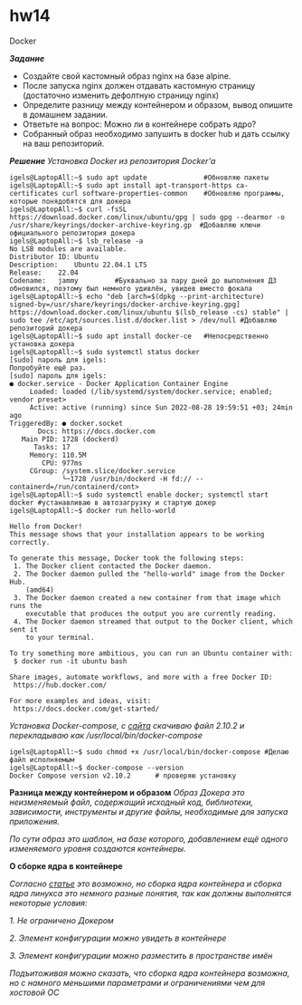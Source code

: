 # hw14
Docker

***Задание***

* Создайте свой кастомный образ nginx на базе alpine. 
* После запуска nginx должен отдавать кастомную страницу (достаточно изменить дефолтную страницу nginx)
* Определите разницу между контейнером и образом, вывод опишите в домашнем задании.
* Ответьте на вопрос: Можно ли в контейнере собрать ядро?
* Собранный образ необходимо запушить в docker hub и дать ссылку на ваш репозиторий.

***Решение***
*Установка Docker из репозитория Docker'a*
```
igels@LaptopAll:~$ sudo apt update              #Обновляю пакеты
igels@LaptopAll:~$ sudo apt install apt-transport-https ca-certificates curl software-properties-common    #Обновляю программы, которые понядобятся для докера
igels@LaptopAll:~$ curl -fsSL https://download.docker.com/linux/ubuntu/gpg | sudo gpg --dearmor -o /usr/share/keyrings/docker-archive-keyring.gp  #Добавляю ключи официального репозитория докера
igels@LaptopAll:~$ lsb_release -a
No LSB modules are available.
Distributor ID:	Ubuntu
Description:	Ubuntu 22.04.1 LTS
Release:	22.04
Codename:	jammy         #Буквально за пару дней до выполнения ДЗ обновился, поэтому был немного удивлён, увидев вместо фокала 
igels@LaptopAll:~$ echo "deb [arch=$(dpkg --print-architecture) signed-by=/usr/share/keyrings/docker-archive-keyring.gpg] https://download.docker.com/linux/ubuntu $(lsb_release -cs) stable" | sudo tee /etc/apt/sources.list.d/docker.list > /dev/null #Добавляю репозиторий докера
igels@LaptopAll:~$ sudo apt install docker-ce   #Непосредственно установка докера
igels@LaptopAll:~$ sudo systemctl status docker
[sudo] пароль для igels: 
Попробуйте ещё раз.
[sudo] пароль для igels: 
● docker.service - Docker Application Container Engine
     Loaded: loaded (/lib/systemd/system/docker.service; enabled; vendor preset>
     Active: active (running) since Sun 2022-08-28 19:59:51 +03; 24min ago
TriggeredBy: ● docker.socket
       Docs: https://docs.docker.com
   Main PID: 1728 (dockerd)
      Tasks: 17
     Memory: 110.5M
        CPU: 977ms
     CGroup: /system.slice/docker.service
             └─1728 /usr/bin/dockerd -H fd:// --containerd=/run/containerd/cont>
igels@LaptopAll:~$ sudo systemctl enable docker; systemctl start docker #устанавливаю в автозагрузку и стартую докер
igels@LaptopAll:~$ docker run hello-world

Hello from Docker!
This message shows that your installation appears to be working correctly.

To generate this message, Docker took the following steps:
 1. The Docker client contacted the Docker daemon.
 2. The Docker daemon pulled the "hello-world" image from the Docker Hub.
    (amd64)
 3. The Docker daemon created a new container from that image which runs the
    executable that produces the output you are currently reading.
 4. The Docker daemon streamed that output to the Docker client, which sent it
    to your terminal.

To try something more ambitious, you can run an Ubuntu container with:
 $ docker run -it ubuntu bash

Share images, automate workflows, and more with a free Docker ID:
 https://hub.docker.com/

For more examples and ideas, visit:
 https://docs.docker.com/get-started/
```
*Установка Docker-compose, с [сайта](https://github.com/docker/compose/releases) скачиваю файл 2.10.2 и перекладываю как /usr/local/bin/docker-compose*
```
igels@LaptopAll:~$ sudo chmod +x /usr/local/bin/docker-compose #Делаю файл исполняемым
igels@LaptopAll:~$ docker-compose --version
Docker Compose version v2.10.2      # проверяю установку
```
**Разница между контейнером и образом**
*Образ Докера это неизменяемый файл, содержащий исходный код, библиотеки, зависимости, инструменты и другие файлы, необходимые для запуска приложения.*

*По сути образ это шаблон, на базе которого, добавлением ещё одного изменяемого уровня создаются контейнеры.*

**О сборке ядра в контейнере**

*Согласно [статье](https://russianblogs.com/article/1138863585/) это возможно, но сборка ядра контейнера и сборка ядра линукса это немного разные понятия, так как должны выполнятся некоторые условия:*

*1. Не ограничено Докером*

*2. Элемент конфигурации можно увидеть в контейнере*

*3. Элемент конфигурации можно разместить в пространстве имён*

 *Подъитоживая можно сказать, что сборка ядра контейнера возможна, но с намного меньшими параметрами и ограничениями чем для хостовой ОС*
 
 







